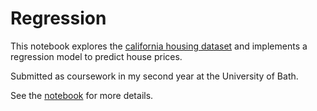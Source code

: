 # Regression

This notebook explores the [california housing dataset](https://www.kaggle.com/datasets/camnugent/california-housing-prices) and implements a regression model to predict house prices.

Submitted as coursework in my second year at the University of Bath.

See the [notebook](./Practical1.ipynb) for more details.